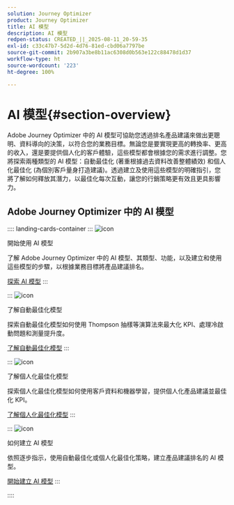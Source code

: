 ```yaml
---
solution: Journey Optimizer
product: Journey Optimizer
title: AI 模型
description: AI 模型
redpen-status: CREATED_||_2025-08-11_20-59-35
exl-id: c33c47b7-5d2d-4d76-81ed-cbd06a7797be
source-git-commit: 2b907a3be8b11ac6308d0b563e122c88478d1d37
workflow-type: ht
source-wordcount: '223'
ht-degree: 100%

---
```


# AI 模型{#section-overview}

Adobe Journey Optimizer 中的 AI 模型可協助您透過排名產品建議來做出更聰明、資料導向的決策，以符合您的業務目標。無論您是要實現更高的轉換率、更高的收入，還是要提供個人化的客戶體驗，這些模型都會根據您的需求進行調整。您將探索兩種類型的 AI 模型：自動最佳化 (著重根據過去資料改善整體績效) 和個人化最佳化 (為個別客戶量身打造建議)。透過建立及使用這些模型的明確指引，您將了解如何釋放其潛力，以最佳化每次互動，讓您的行銷策略更有效且更具影響力。

## Adobe Journey Optimizer 中的 AI 模型

:::: landing-cards-container
:::
![icon](https://cdn.experienceleague.adobe.com/icons/circle-play.svg)

開始使用 AI 模型

了解 Adobe Journey Optimizer 中的 AI 模型、其類型、功能，以及建立和使用這些模型的步驟，以根據業務目標將產品建議排名。

[探索 AI 模型](../using/offers/ranking/ai-models.md)
:::

:::
![icon](https://cdn.experienceleague.adobe.com/icons/chart-line.svg)

了解自動最佳化模型

探索自動最佳化模型如何使用 Thompson 抽樣等演算法來最大化 KPI、處理冷啟動問題和測量提升度。

[了解自動最佳化模型](../using/offers/ranking/auto-optimization-model.md)
:::

:::
![icon](https://cdn.experienceleague.adobe.com/icons/bullseye.svg)

了解個人化最佳化模型

探索個人化最佳化模型如何使用客戶資料和機器學習，提供個人化產品建議並最佳化 KPI。

[了解個人化最佳化模型](../using/offers/ranking/personalized-optimization-model.md)
:::

:::
![icon](https://cdn.experienceleague.adobe.com/icons/list-check.svg)

如何建立 AI 模型

依照逐步指示，使用自動最佳化或個人化最佳化策略，建立產品建議排名的 AI 模型。

[開始建立 AI 模型](../using/offers/ranking/create-ranking-strategies.md)
:::

::::
